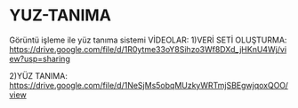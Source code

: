 # YUZ-TANIMA
Görüntü işleme ile yüz tanıma sistemi
VİDEOLAR:
1)VERİ SETİ OLUŞTURMA: https://drive.google.com/file/d/1R0ytme33oY8Sihzo3Wf8DXd_jHKnU4Wj/view?usp=sharing


2)YÜZ TANIMA: https://drive.google.com/file/d/1NeSjMs5obqMUzkyWRTmjSBEgwjqoxQOO/view
